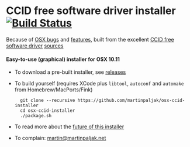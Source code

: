 # CCID free software driver installer [![Build Status](https://travis-ci.org/martinpaljak/osx-ccid-installer.svg?branch=master)](https://travis-ci.org/martinpaljak/osx-ccid-installer) 

Because of [OSX bugs](http://ludovicrousseau.blogspot.com/2016/04/os-x-el-capitan-and-ccid-driver-upgrades.html) and [features](https://en.wikipedia.org/wiki/System_Integrity_Protection), built from the excellent [CCID free software driver](http://pcsclite.alioth.debian.org/ccid.html) [sources](https://github.com/LudovicRousseau/CCID)

#### Easy-to-use (graphical) installer for OSX 10.11 ####
* To download a pre-built installer, see [releases](https://github.com/martinpaljak/osx-ccid-installer/releases)
* To build yourself (requires XCode plus `libtool`, `autoconf` and `automake` from Homebrew/MacPorts/Fink)
  
        git clone --recursive https://github.com/martinpaljak/osx-ccid-installer
        cd osx-ccid-installer
        ./package.sh

* To read more about the [future of this installer](http://lists.musclecard.com/pipermail/muscle_lists.musclecard.com/2014-January/010027.html)
* To complain: martin@martinpaljak.net
